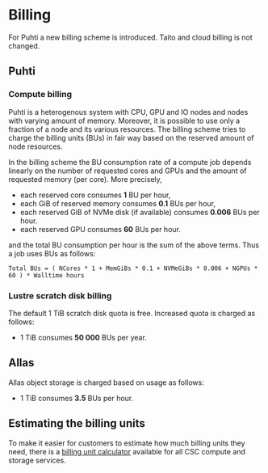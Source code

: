 # Billing

For Puhti a new billing scheme is introduced. Taito and cloud billing is not changed.

## Puhti 

### Compute billing

Puhti is a heterogenous system with CPU, GPU and IO nodes and nodes with varying amount of memory. Moreover, it is possible to use only a fraction of a node and its various resources. The billing scheme tries to charge the billing units (BUs) in fair way based on the reserved amount of node resources.

In the billing scheme the BU consumption rate of a compute job depends linearly on the number of requested cores and GPUs and the amount of requested memory (per core). More precisely,

 * each reserved core consumes **1** BU per hour,
 * each GiB of reserved memory consumes **0.1** BUs per hour,
 * each reserved GiB of NVMe disk (if available) consumes **0.006** BUs per hour.
 * each reserved GPU consumes **60** BUs per hour.

and the total BU consumption per hour is the sum of the above terms. Thus a job uses BUs as follows:

` Total BUs = ( NCores * 1 + MemGiBs * 0.1 + NVMeGiBs * 0.006 + NGPUs * 60 ) * Walltime hours `

### Lustre scratch disk billing

The default 1 TiB scratch disk quota is free. Increased quota is charged as follows:

   * 1 TiB consumes **50 000** BUs per year.

## Allas 

Allas object storage is charged based on usage as follows:

* 1 TiB consumes **3.5** BUs per hour.

## Estimating the billing units

To make it easier for customers to estimate how much billing units
they need, there is a [billing unit
calculator](https://research.csc.fi/billing-and-monitoring) available for all CSC compute and storage services.
